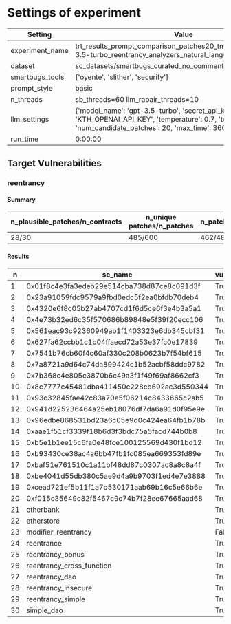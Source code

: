 # Settings of experiment

| Setting | Value |
| --- | --- |
| experiment_name | trt_results_prompt_comparison_patches20_tmp0.7_topp0.95_gpt-3.5-turbo_reentrancy_analyzers_natural_language_results |
| dataset | sc_datasets/smartbugs_curated_no_comment/reentrancy |
| smartbugs_tools | ['oyente', 'slither', 'securify'] |
| prompt_style | basic |
| n_threads | sb_threads=60 llm_rapair_threads=10 |
| llm_settings | {'model_name': 'gpt-3.5-turbo', 'secret_api_key': 'KTH_OPENAI_API_KEY', 'temperature': 0.7, 'top_p': 0.95, 'num_candidate_patches': 20, 'max_time': 3600, 'stop': ['///']} |
| run_time | 0:00:00 |

## Target Vulnerabilities


### reentrancy

#### Summary
| n_plausible_patches/n_contracts | n_unique patches/n_patches | n_patches_compiles/n_unique_patches |
| --- | --- | --- |
| 28/30 | 485/600 | 462/485 |

#### Results
| n | sc_name | vuln_detected | n_patches | unique_paches_that_compile | best_patch | compiles | plausible_patch | oyente | securify | slither |
| --- | --- | --- | --- | --- | --- | --- | --- | --- | --- | --- |
| 1 | 0x01f8c4e3fa3edeb29e514cba738d87ce8c091d3f | True | 20 | 17/18 | patch_0 | True | True | Bug/Fix | Bug/Fix | Bug/Fix|
| 2 | 0x23a91059fdc9579a9fbd0edc5f2ea0bfdb70deb4 | True | 20 | 19/19 | patch_0 | True | True | Bug/Fix | Bug/Fix | Bug/Fix|
| 3 | 0x4320e6f8c05b27ab4707cd1f6d5ce6f3e4b3a5a1 | True | 20 | 19/20 | patch_0 | True | True | Bug/Fix | Bug/Fix | Bug/Fix|
| 4 | 0x4e73b32ed6c35f570686b89848e5f39f20ecc106 | True | 20 | 14/16 | patch_1 | True | True | Bug/Fix | Bug/Fix | Bug/Fix|
| 5 | 0x561eac93c92360949ab1f1403323e6db345cbf31 | True | 20 | 16/17 | patch_0 | True | True | Bug/Fix | Bug/Fix | Bug/Fix|
| 6 | 0x627fa62ccbb1c1b04ffaecd72a53e37fc0e17839 | True | 20 | 17/20 | patch_1 | True | True | Bug/Fix | Bug/Fix | Bug/Fix|
| 7 | 0x7541b76cb60f4c60af330c208b0623b7f54bf615 | True | 20 | 18/19 | patch_0 | True | True | Bug/Fix | Bug/Fix | Bug/Fix|
| 8 | 0x7a8721a9d64c74da899424c1b52acbf58ddc9782 | True | 20 | 14/14 | patch_0 | True | True | Bug/Fix | Bug/Fix | Bug/Fix|
| 9 | 0x7b368c4e805c3870b6c49a3f1f49f69af8662cf3 | True | 20 | 18/19 | patch_1 | True | True | Bug/Fix | Bug/Fix | Bug/Fix|
| 10 | 0x8c7777c45481dba411450c228cb692ac3d550344 | True | 20 | 15/15 | patch_0 | True | True | Bug/Fix | Bug/Fix | Bug/Fix|
| 11 | 0x93c32845fae42c83a70e5f06214c8433665c2ab5 | True | 20 | 16/19 | patch_0 | True | True | Bug/Fix | Bug/Fix | Bug/Fix|
| 12 | 0x941d225236464a25eb18076df7da6a91d0f95e9e | True | 20 | 17/17 | patch_3 | True | False | Bug/Fix | Bug/Fix | Bug/Bug|
| 13 | 0x96edbe868531bd23a6c05e9d0c424ea64fb1b78b | True | 20 | 18/20 | patch_1 | True | True | Bug/Fix | Bug/Fix | Bug/Fix|
| 14 | 0xaae1f51cf3339f18b6d3f3bdc75a5facd744b0b8 | True | 20 | 18/19 | patch_0 | True | True | Bug/Fix | Bug/Fix | Bug/Fix|
| 15 | 0xb5e1b1ee15c6fa0e48fce100125569d430f1bd12 | True | 20 | 19/19 | patch_0 | True | True | Bug/Fix | Bug/Fix | Bug/Fix|
| 16 | 0xb93430ce38ac4a6bb47fb1fc085ea669353fd89e | True | 20 | 16/16 | patch_0 | True | True | Bug/Fix | Bug/Fix | Bug/Fix|
| 17 | 0xbaf51e761510c1a11bf48dd87c0307ac8a8c8a4f | True | 20 | 17/17 | patch_0 | True | True | Bug/Fix | Bug/Fix | Bug/Fix|
| 18 | 0xbe4041d55db380c5ae9d4a9b9703f1ed4e7e3888 | True | 20 | 20/20 | patch_0 | True | True | Bug/Fix | Bug/Fix | Bug/Fix|
| 19 | 0xcead721ef5b11f1a7b530171aab69b16c5e66b6e | True | 20 | 13/16 | patch_0 | True | True | Bug/Fix | Bug/Fix | Bug/Fix|
| 20 | 0xf015c35649c82f5467c9c74b7f28ee67665aad68 | True | 20 | 18/19 | patch_0 | True | True | Bug/Fix | Bug/Fix | Bug/Fix|
| 21 | etherbank | True | 20 | 16/16 | patch_1 | True | True | Bug/Fix | Bug/Fix | Bug/Fix|
| 22 | etherstore | True | 20 | 11/11 | patch_0 | True | True | Bug/Fix | Bug/Fix | Bug/Fix|
| 23 | modifier_reentrancy | False | 20 | 16/16 | patch_0 | True | True | Fix/Fix | Fix/Fix | Fix/Fix|
| 24 | reentrance | True | 20 | 7/7 | patch_1 | True | False | Bug/Fix | Bug/Bug | Bug/Fix|
| 25 | reentrancy_bonus | True | 20 | 10/11 | patch_0 | True | True | Bug/Fix | Bug/Fix | Bug/Fix|
| 26 | reentrancy_cross_function | True | 20 | 16/17 | patch_0 | True | True | Bug/Fix | Bug/Fix | Bug/Fix|
| 27 | reentrancy_dao | True | 20 | 2/2 | patch_0 | True | True | Bug/Fix | Bug/Fix | Bug/Fix|
| 28 | reentrancy_insecure | True | 20 | 14/15 | patch_5 | True | True | Bug/Fix | Bug/Fix | Bug/Fix|
| 29 | reentrancy_simple | True | 20 | 16/16 | patch_2 | True | True | Bug/Fix | Bug/Fix | Bug/Fix|
| 30 | simple_dao | True | 20 | 15/15 | patch_0 | True | True | Bug/Fix | Bug/Fix | Bug/Fix|

